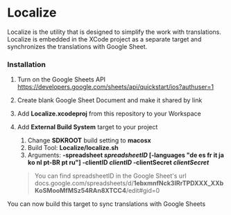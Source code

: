 # Localize

Localize is the utility that is designed to simplify the work with translations. Localize is embedded in the XCode project as a separate target and synchronizes the translations with Google Sheet.

### Installation
1. Turn on the Google Sheets API https://developers.google.com/sheets/api/quickstart/ios?authuser=1
2. Create blank Google Sheet Document and make it shared by link
3. Add **Localize.xcodeproj** from this repository to your Workspace
4. Add **External Build System** target to your project
   1. Change **SDKROOT** build setting to **macosx**
   2. Build Tool: **Localize/localize.sh**
   3. Arguments: **-spreadsheet *spreadsheetID* [-languages "de es fr it ja ko nl pt-BR pt ru"]  -clientID *clientID* -clientSecret *clientSecret***
  
    > You can find spreadsheetID in the Google Sheet's url
    > docs.google.com/spreadsheets/d/**1ebxmnfNck3IRrTPDXXX_XXbKoSMooMfMSz54RAn8XTCC4**/edit#gid=0

You can now build this target to sync translations with Google Sheets
